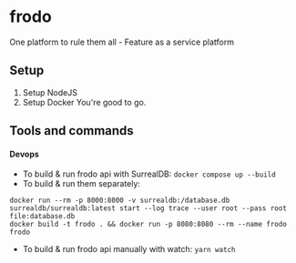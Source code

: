 # frodo
One platform to rule them all - Feature as a service platform

## Setup
1. Setup NodeJS
2. Setup Docker
You're good to go.

## Tools and commands
#### Devops
- To build & run frodo api with SurrealDB: `docker compose up --build`
- To build & run them separately:
```
docker run --rm -p 8000:8000 -v surrealdb:/database.db surrealdb/surrealdb:latest start --log trace --user root --pass root file:database.db
docker build -t frodo . && docker run -p 8080:8080 --rm --name frodo frodo
```
- To build & run frodo api manually with watch: `yarn watch`